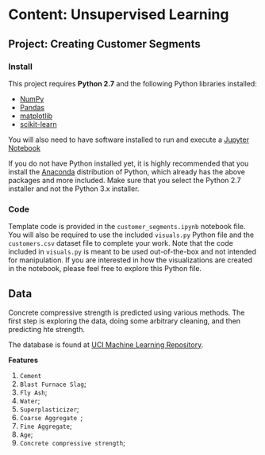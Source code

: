 # Content: Unsupervised Learning
## Project: Creating Customer Segments

### Install

This project requires **Python 2.7** and the following Python libraries installed:

- [NumPy](http://www.numpy.org/)
- [Pandas](http://pandas.pydata.org)
- [matplotlib](http://matplotlib.org/)
- [scikit-learn](http://scikit-learn.org/stable/)

You will also need to have software installed to run and execute a [Jupyter Notebook](http://ipython.org/notebook.html)

If you do not have Python installed yet, it is highly recommended that you install the [Anaconda](http://continuum.io/downloads) distribution of Python, which already has the above packages and more included. Make sure that you select the Python 2.7 installer and not the Python 3.x installer.

### Code

Template code is provided in the `customer_segments.ipynb` notebook file. You will also be required to use the included `visuals.py` Python file and the `customers.csv` dataset file to complete your work. Note that the code included in `visuals.py` is meant to be used out-of-the-box and not intended for manipulation. If you are interested in how the visualizations are created in the notebook, please feel free to explore this Python file.



## Data

Concrete compressive strength is predicted using various methods. The first step is exploring the data, doing some arbitrary cleaning, and then predicting hte strength.

The database is found at
[UCI Machine Learning Repository](http://archive.ics.uci.edu/ml/datasets/concrete+compressive+strength).


**Features**

1) `Cement`
2) `Blast Furnace Slag`;
3) `Fly Ash`;
4) `Water`;
5) `Superplasticizer`;
6) `Coarse Aggregate `;
7) `Fine Aggregate`;
8) `Age`;
9) `Concrete compressive strength`;
